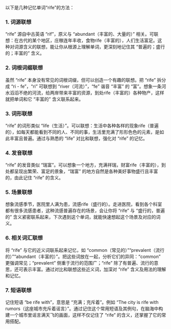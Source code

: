 以下是几种记忆单词“rife”的方法：

### 1. 词源联想
“rife” 源自中古英语 “rif”，原义与 “abundant（丰富的、大量的）” 相关。可联想：在古代的某个地区，庄稼连年丰收，食物rife（丰富的），人们生活富足。这种对词源含义的联想，能让你从根源上理解单词，更深刻地记住其 “普遍的；盛行的；丰富的” 含义。

### 2. 词根词缀联想
虽然 “rife” 本身没有常见的词根词缀，但可以创造一个有趣的联想。把 “rife” 拆分成 “ri - fe”，“ri” 可联想到 “river（河流）”，“fe” 谐音 “丰富” 的 “富”。想象一条河水滔滔不绝的河流，给两岸带来丰富的资源，到处rife（丰富的）各种物产，这样就把单词和它 “丰富的” 含义联系起来。

### 3. 词形联想
“rife” 的词形类似 “life（生活）”。可以联想：生活中各种各样的现象rife（普遍的），如每天都能看到不同的人、不同的事，生活里充满了形形色色的元素，是如此丰富且普遍。通过与熟悉的 “life” 对比和联想，强化对 “rife” 的记忆。

### 4. 发音联想
“rife” 的发音类似 “瑞富”。可以想象一个地方，充满祥瑞，财富rife（丰富的），到处都呈现出繁荣、富足的景象，“瑞富” 的地方自然是各种美好事物盛行且丰富的，由此记住 “rife” 的含义。

### 5. 场景联想
想象流感季节，医院里人满为患，流感rife（盛行的）。走进医院，看到各个科室都有很多流感患者，这种流感普遍存在的场景，会让你将 “rife” 与 “盛行的，普遍的” 含义紧密联系起来，下次遇到这个单词，就能快速想起这个场景及对应的词义。

### 6. 相关词汇联想
将 “rife” 与它的近义词联系起来记忆，如 “common（常见的）”“prevalent（流行的）”“abundant（丰富的）”。把这些词放在一起，分析它们的异同：“common” 更强调常见；“prevalent” 侧重于流行的范围广；“rife” 除了有普遍、流行的意思，还可表示丰富。通过对比和联想这些近义词，加深对 “rife” 含义及用法的理解和记忆。

### 7. 短语联想
记住短语 “be rife with”，意思是 “充满；充斥着”。例如 “The city is rife with rumors（这座城市充斥着谣言）”。通过记住这个常用短语及其例句，在脑海中构建一个城市里谣言满天飞的画面，这样不仅记住了 “rife” 的含义，还掌握了它的常用搭配。 